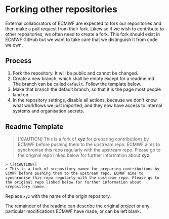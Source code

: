 # Forking other repositories

External collaborators of ECMWF are expected to fork our repositories and then make a pull request from their fork. Likewise if we wish to contribute to other repositories, we often need to create a fork. This fork should exist in ECMWF GitHub but we want to take care that we distinguish it from code we own.

## Process

1. Fork the repository. It will be public and cannot be changed.
2. Create a new branch, which shall be empty except for a readme.md. The branch can be called `default`. Follow the template below.
3. Make that branch the default branch, so that it is the page most people land on.
4. In the repository settings, disable all actions, because we don't know what workflows we just imported, and they now have access to internal systems and organisation secrets.


## Readme Template

> \[!CAUTION\]
> This is a fork of **xyz** for preparing contributions by ECMWF before pushing them to the upstream repo. ECMWF aims to synchronise this repo regularly with the upstream repo. Please go to the original repo linked below for further information about **xyz**.

```
> \[!CAUTION\]
> This is a fork of <repository name> for preparing contributions by ECMWF before pushing them to the upstream repo. ECMWF aims to synchronise this repo regularly with the upstream repo. Please go to the original repo linked below for further information about <repository name>.
```

Replace `xyz` with the name of the origin repository.

The remainder of the readme can describe the original project or any particular modifications ECMWF have made, or can be left blank.

